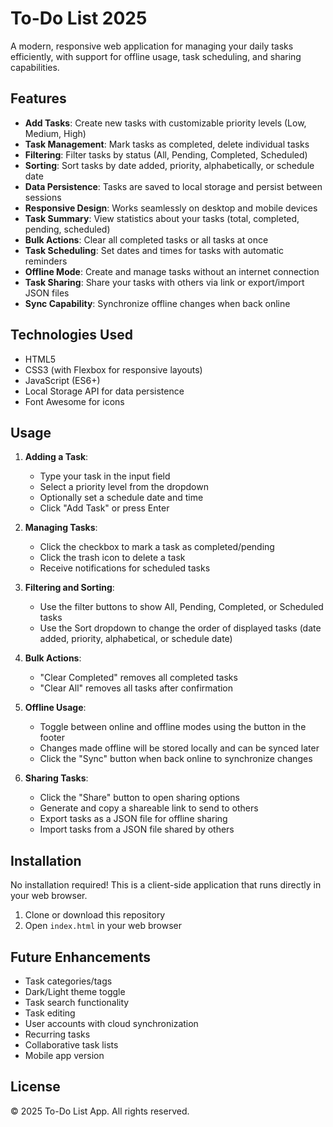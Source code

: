 # To-Do List 2025

A modern, responsive web application for managing your daily tasks efficiently, with support for offline usage, task scheduling, and sharing capabilities.

## Features

- **Add Tasks**: Create new tasks with customizable priority levels (Low, Medium, High)
- **Task Management**: Mark tasks as completed, delete individual tasks
- **Filtering**: Filter tasks by status (All, Pending, Completed, Scheduled)
- **Sorting**: Sort tasks by date added, priority, alphabetically, or schedule date
- **Data Persistence**: Tasks are saved to local storage and persist between sessions
- **Responsive Design**: Works seamlessly on desktop and mobile devices
- **Task Summary**: View statistics about your tasks (total, completed, pending, scheduled)
- **Bulk Actions**: Clear all completed tasks or all tasks at once
- **Task Scheduling**: Set dates and times for tasks with automatic reminders
- **Offline Mode**: Create and manage tasks without an internet connection
- **Task Sharing**: Share your tasks with others via link or export/import JSON files
- **Sync Capability**: Synchronize offline changes when back online

## Technologies Used

- HTML5
- CSS3 (with Flexbox for responsive layouts)
- JavaScript (ES6+)
- Local Storage API for data persistence
- Font Awesome for icons

## Usage

1. **Adding a Task**:
   - Type your task in the input field
   - Select a priority level from the dropdown
   - Optionally set a schedule date and time
   - Click "Add Task" or press Enter

2. **Managing Tasks**:
   - Click the checkbox to mark a task as completed/pending
   - Click the trash icon to delete a task
   - Receive notifications for scheduled tasks

3. **Filtering and Sorting**:
   - Use the filter buttons to show All, Pending, Completed, or Scheduled tasks
   - Use the Sort dropdown to change the order of displayed tasks (date added, priority, alphabetical, or schedule date)

4. **Bulk Actions**:
   - "Clear Completed" removes all completed tasks
   - "Clear All" removes all tasks after confirmation

5. **Offline Usage**:
   - Toggle between online and offline modes using the button in the footer
   - Changes made offline will be stored locally and can be synced later
   - Click the "Sync" button when back online to synchronize changes

6. **Sharing Tasks**:
   - Click the "Share" button to open sharing options
   - Generate and copy a shareable link to send to others
   - Export tasks as a JSON file for offline sharing
   - Import tasks from a JSON file shared by others

## Installation

No installation required! This is a client-side application that runs directly in your web browser.

1. Clone or download this repository
2. Open `index.html` in your web browser

## Future Enhancements

- Task categories/tags
- Dark/Light theme toggle
- Task search functionality
- Task editing
- User accounts with cloud synchronization
- Recurring tasks
- Collaborative task lists
- Mobile app version

## License

© 2025 To-Do List App. All rights reserved.